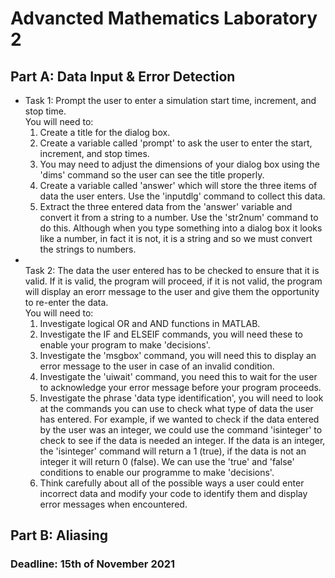 <h1>Advancted Mathematics Laboratory 2</h1>

<h2>Part A: Data Input & Error Detection</h2>
<ul>
  <li>
    Task 1: Prompt the user to enter a simulation start time, increment, and stop time.<br>
    You will need to:<br>
    <ol>
      <li>Create a title for the dialog box.</li>
      <li>Create a variable called 'prompt' to ask the user to enter the start, increment, and stop times.</li>
      <li>You may need to adjust the dimensions of your dialog box using the 'dims' command so the user can see the title properly.</li>
      <li>Create a variable called 'answer' which will store the three items of data the user enters. Use the 'inputdlg' command to collect this data.</li>
      <li>Extract the three entered data from the 'answer' variable and convert it from a string to a number. Use the 'str2num' command to do this. Although when you type something into a dialog box it looks like a number, in fact it is not, it is a string and so we must convert the strings to numbers.</li>
    </ol>
  </li>
  <li>
  <br>
    Task 2: The data the user entered has to be checked to ensure that it is valid. If it is valid, the program will proceed, if it is not valid, the program will display an erorr message to the user and give them the opportunity to re-enter the data.<br>
    You will need to:<br>
    <ol>
      <li>Investigate logical OR and AND functions in MATLAB.</li>
      <li>Investigate the IF and ELSEIF commands, you will need these to enable your program to make 'decisions'.</li>
      <li>Investigate the 'msgbox' command, you will need this to display an error message to the user in case of an invalid condition.</li>
      <li>Investigate the 'uiwait' command, you need this to wait for the user to acknowledge your error message before your program proceeds.</li>
      <li>Investigate the phrase 'data type identification', you will need to look at the commands you can use to check what type of data the user has entered. For example, if we wanted to check if the data entered by the user was an integer, we could use the command 'isinteger' to check to see if the data is needed an integer. If the data is an integer, the 'isinteger' command will return a 1 (true), if the data is not an integer it will return 0 (false). We can use the 'true' and 'false' conditions to enable our programme to make 'decisions'.</li>
      <li>Think carefully about all of the possible ways a user could enter incorrect data and modify your code to identify them and display error messages when encountered.</li>
    </ol>
  </li>
</ul>

<h2>Part B: Aliasing</h2>

<h3>Deadline: 15th of November 2021</h3>
